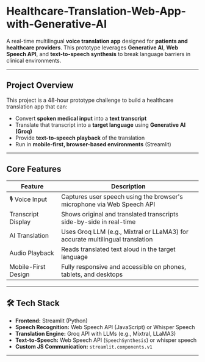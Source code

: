 # Healthcare-Translation-Web-App-with-Generative-AI


A real-time multilingual **voice translation app** designed for **patients and healthcare providers**. This prototype leverages **Generative AI**, **Web Speech API**, and **text-to-speech synthesis** to break language barriers in clinical environments.

---

##  Project Overview

This project is a 48-hour prototype challenge to build a healthcare translation app that can:

- Convert **spoken medical input** into a **text transcript**
- Translate that transcript into a **target language** using **Generative AI (Groq)**
- Provide **text-to-speech playback** of the translation
- Run in **mobile-first, browser-based environments** (Streamlit)

---

##  Core Features

| Feature               | Description |
|----------------------|-------------|
| 🎙 Voice Input        | Captures user speech using the browser's microphone via Web Speech API |
|  Transcript Display | Shows original and translated transcripts side-by-side in real-time |
|  AI Translation     | Uses Groq LLM (e.g., Mixtral or LLaMA3) for accurate multilingual translation |
|  Audio Playback     | Reads translated text aloud in the target language |
|  Mobile-First Design| Fully responsive and accessible on phones, tablets, and desktops |

---

## 🛠 Tech Stack

- **Frontend:** Streamlit (Python)
- **Speech Recognition:** Web Speech API (JavaScript) or Whisper Speech
- **Translation Engine:** Groq API with LLMs (e.g., Mixtral, LLaMA3)
- **Text-to-Speech:** Web Speech API (`SpeechSynthesis`) or whisper speech
- **Custom JS Communication:** `streamlit.components.v1`

---

